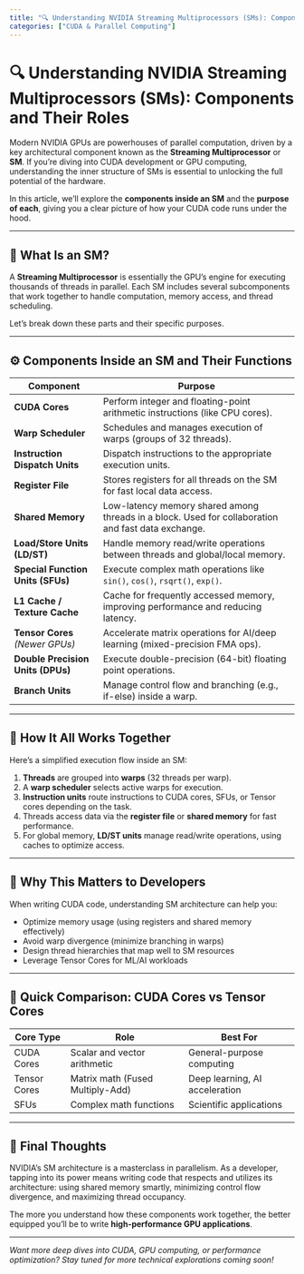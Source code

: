 ```yaml
---
title: "🔍 Understanding NVIDIA Streaming Multiprocessors (SMs): Components and Their Roles"
categories: ["CUDA & Parallel Computing"]
---
```


# 🔍 Understanding NVIDIA Streaming Multiprocessors (SMs): Components and Their Roles

Modern NVIDIA GPUs are powerhouses of parallel computation, driven by a key architectural component known as the **Streaming Multiprocessor** or **SM**. If you’re diving into CUDA development or GPU computing, understanding the inner structure of SMs is essential to unlocking the full potential of the hardware.

In this article, we’ll explore the **components inside an SM** and the **purpose of each**, giving you a clear picture of how your CUDA code runs under the hood.

---

## 🧱 What Is an SM?

A **Streaming Multiprocessor** is essentially the GPU’s engine for executing thousands of threads in parallel. Each SM includes several subcomponents that work together to handle computation, memory access, and thread scheduling.

Let’s break down these parts and their specific purposes.

---

## ⚙️ Components Inside an SM and Their Functions

| **Component**                     | **Purpose**                                                                                        |
| --------------------------------- | -------------------------------------------------------------------------------------------------- |
| **CUDA Cores**                    | Perform integer and floating-point arithmetic instructions (like CPU cores).                       |
| **Warp Scheduler**                | Schedules and manages execution of warps (groups of 32 threads).                                   |
| **Instruction Dispatch Units**    | Dispatch instructions to the appropriate execution units.                                          |
| **Register File**                 | Stores registers for all threads on the SM for fast local data access.                             |
| **Shared Memory**                 | Low-latency memory shared among threads in a block. Used for collaboration and fast data exchange. |
| **Load/Store Units (LD/ST)**      | Handle memory read/write operations between threads and global/local memory.                       |
| **Special Function Units (SFUs)** | Execute complex math operations like `sin()`, `cos()`, `rsqrt()`, `exp()`.                         |
| **L1 Cache / Texture Cache**      | Cache for frequently accessed memory, improving performance and reducing latency.                  |
| **Tensor Cores** *(Newer GPUs)*   | Accelerate matrix operations for AI/deep learning (mixed-precision FMA ops).                       |
| **Double Precision Units (DPUs)** | Execute double-precision (64-bit) floating point operations.                                       |
| **Branch Units**                  | Manage control flow and branching (e.g., if-else) inside a warp.                                   |

---

## 🔄 How It All Works Together

Here’s a simplified execution flow inside an SM:

1. **Threads** are grouped into **warps** (32 threads per warp).
2. A **warp scheduler** selects active warps for execution.
3. **Instruction units** route instructions to CUDA cores, SFUs, or Tensor cores depending on the task.
4. Threads access data via the **register file** or **shared memory** for fast performance.
5. For global memory, **LD/ST units** manage read/write operations, using caches to optimize access.

---

## 🎯 Why This Matters to Developers

When writing CUDA code, understanding SM architecture can help you:

* Optimize memory usage (using registers and shared memory effectively)
* Avoid warp divergence (minimize branching in warps)
* Design thread hierarchies that map well to SM resources
* Leverage Tensor Cores for ML/AI workloads

---

## 📌 Quick Comparison: CUDA Cores vs Tensor Cores

| **Core Type** | **Role**                         | **Best For**                   |
| ------------- | -------------------------------- | ------------------------------ |
| CUDA Cores    | Scalar and vector arithmetic     | General-purpose computing      |
| Tensor Cores  | Matrix math (Fused Multiply-Add) | Deep learning, AI acceleration |
| SFUs          | Complex math functions           | Scientific applications        |

---

## 🧠 Final Thoughts

NVIDIA’s SM architecture is a masterclass in parallelism. As a developer, tapping into its power means writing code that respects and utilizes its architecture: using shared memory smartly, minimizing control flow divergence, and maximizing thread occupancy.

The more you understand how these components work together, the better equipped you’ll be to write **high-performance GPU applications**.

---

*Want more deep dives into CUDA, GPU computing, or performance optimization? Stay tuned for more technical explorations coming soon!*

